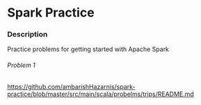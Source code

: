 # Spark Practice

### Description
Practice problems for getting started with Apache Spark

###### Problem 1
https://github.com/ambarishHazarnis/spark-practice/blob/master/src/main/scala/probelms/trips/README.md
